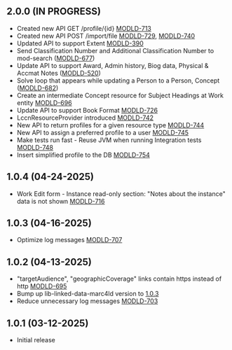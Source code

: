 ## 2.0.0 (IN PROGRESS)
- Created new API GET /profile/{id} [MODLD-713](https://folio-org.atlassian.net/browse/MODLD-713)
- Created new API POST /import/file [MODLD-729](https://folio-org.atlassian.net/browse/MODLD-729), [MODLD-740](https://folio-org.atlassian.net/browse/MODLD-740)
- Updated API to support Extent [MODLD-390](https://folio-org.atlassian.net/browse/MODLD-390)
- Send Classification Number and Additional Classification Number to mod-search ([MODLD-677](https://folio-org.atlassian.net/browse/MODLD-677))
- Update API to support Award, Admin history, Biog data, Physical & Accmat Notes ([MODLD-520](https://folio-org.atlassian.net/browse/MODLD-520))
- Solve loop that appears while updating a Person to a Person, Concept ([MODLD-682](https://folio-org.atlassian.net/browse/MODLD-682))
- Create an intermediate Concept resource for Subject Headings at Work entity [MODLD-696](https://folio-org.atlassian.net/browse/MODLD-696)
- Update API to support Book Format [MODLD-726](https://folio-org.atlassian.net/browse/MODLD-726)
- LccnResourceProvider introduced [MODLD-742](https://folio-org.atlassian.net/browse/MODLD-742)
- New API to return profiles for a given resource type [MODLD-744](https://folio-org.atlassian.net/browse/MODLD-744)
- New API to assign a preferred profile to a user [MODLD-745](https://folio-org.atlassian.net/browse/MODLD-745)
- Make tests run fast - Reuse JVM when running Integration tests [MODLD-748](https://folio-org.atlassian.net/browse/MODLD-748)
- Insert simplified profile to the DB [MODLD-754](https://folio-org.atlassian.net/browse/MODLD-754)

## 1.0.4 (04-24-2025)
- Work Edit form - Instance read-only section: "Notes about the instance" data is not shown [MODLD-716](https://folio-org.atlassian.net/browse/MODLD-716)

## 1.0.3 (04-16-2025)
- Optimize log messages [MODLD-707](https://folio-org.atlassian.net/browse/MODLD-707)

## 1.0.2 (04-13-2025)
- "targetAudience", "geographicCoverage" links contain https instead of http [MODLD-695](https://folio-org.atlassian.net/browse/MODLD-695)
- Bump up lib-linked-data-marc4ld version to [1.0.3](https://github.com/folio-org/lib-linked-data-marc4ld/tree/v1.0.3)
- Reduce unnecessary log messages [MODLD-703](https://folio-org.atlassian.net/browse/MODLD-703)

## 1.0.1 (03-12-2025)
- Initial release
